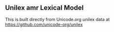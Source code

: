 Unilex amr Lexical Model
----------------------

This is built directly from Unicode.org unilex data at
https://github.com/unicode-org/unilex
